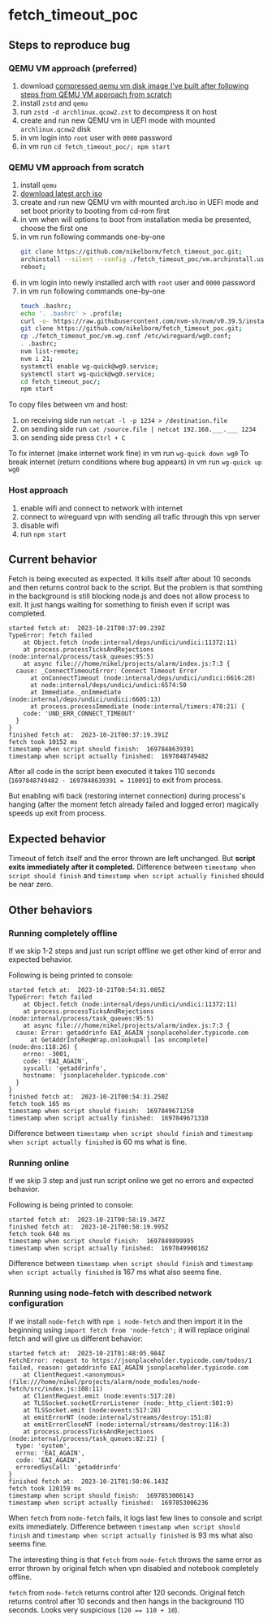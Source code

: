 # fetch_timeout_poc

## Steps to reproduce bug

### QEMU VM approach (preferred)

1. download [compressed qemu vm disk image I've built after following steps from QEMU VM approach from scratch](https://mega.nz/file/rKBAyRIB#LOBRCBkbilBIiGbu_bkGFxERaK1hP-Wsch0f2SdSfiI)
2. install `zstd` and `qemu`
3. run `zstd -d archlinux.qcow2.zst` to decompress it on host
4. create and run new QEMU vm in UEFI mode with mounted `archlinux.qcow2` disk
5. in vm login into `root` user with `0000` password
6. in vm run `cd fetch_timeout_poc/; npm start`

### QEMU VM approach from scratch

1. install `qemu`
2. [download latest arch iso](https://archlinux.org/download/)
3. create and run new QEMU vm with mounted arch.iso in UEFI mode and set boot priority to booting from cd-rom first
4. in vm when will options to boot from installation media be presented, choose the first one
5. in vm run following commands one-by-one
   ```bash
   git clone https://github.com/nikelborm/fetch_timeout_poc.git;
   archinstall --silent --config ./fetch_timeout_poc/vm.archinstall.user_configuration.json --creds ./fetch_timeout_poc/vm.archinstall.user_credentials.json;
   reboot;
   ```
6. in vm login into newly installed arch with `root` user and `0000` password
7. in vm run following commands one-by-one
   ```bash
   touch .bashrc;
   echo '. .bashrc' > .profile;
   curl -o- https://raw.githubusercontent.com/nvm-sh/nvm/v0.39.5/install.sh | bash;
   git clone https://github.com/nikelborm/fetch_timeout_poc.git;
   cp ./fetch_timeout_poc/vm.wg.conf /etc/wireguard/wg0.conf;
   . .bashrc;
   nvm list-remote;
   nvm i 21;
   systemctl enable wg-quick@wg0.service;
   systemctl start wg-quick@wg0.service;
   cd fetch_timeout_poc/;
   npm start
   ```

To copy files between vm and host:
1. on receiving side run `netcat -l -p 1234 > /destination.file`
2. on sending side run `cat /source.file | netcat 192.168.___.___ 1234`
3. on sending side press `Ctrl + C`

To fix internet (make internet work fine) in vm run `wg-quick down wg0`
To break internet (return conditions where bug appears) in vm run `wg-quick up wg0`

### Host approach

1. enable wifi and connect to network with internet
2. connect to wireguard vpn with sending all trafic through this vpn server
3. disable wifi
4. run `npm start`

## Current behavior

Fetch is being executed as expected. It kills itself after about 10 seconds and then returns control back to the script.
But the problem is that somthing in the background is still blocking node.js and does not allow process to exit. It just hangs waiting for something to finish even if script was completed.

```plaintext
started fetch at:  2023-10-21T00:37:09.239Z
TypeError: fetch failed
    at Object.fetch (node:internal/deps/undici/undici:11372:11)
    at process.processTicksAndRejections (node:internal/process/task_queues:95:5)
    at async file:///home/nikel/projects/alarm/index.js:7:3 {
  cause: _ConnectTimeoutError: Connect Timeout Error
      at onConnectTimeout (node:internal/deps/undici/undici:6616:28)
      at node:internal/deps/undici/undici:6574:50
      at Immediate._onImmediate (node:internal/deps/undici/undici:6605:13)
      at process.processImmediate (node:internal/timers:478:21) {
    code: 'UND_ERR_CONNECT_TIMEOUT'
  }
}
finished fetch at:  2023-10-21T00:37:19.391Z
fetch took 10152 ms
timestamp when script should finish:  1697848639391
timestamp when script actually finished:  1697848749482
```

After all code in the script been executed it takes 110 seconds (`1697848749482 - 1697848639391 = 110091`) to exit from process.

But enabling wifi back (restoring internet connection) during process's hanging (after the moment fetch already failed and logged error) magically speeds up exit from process.

## Expected behavior

Timeout of fetch itself and the error thrown are left unchanged. But **script exits immediately after it completed.** Difference between `timestamp when script should finish` and `timestamp when script actually finished` should be near zero.

## Other behaviors

### Running completely offline

If we skip 1-2 steps and just run script offline we get other kind of error and expected behavior.

Following is being printed to console:

```plaintext
started fetch at:  2023-10-21T00:54:31.085Z
TypeError: fetch failed
    at Object.fetch (node:internal/deps/undici/undici:11372:11)
    at process.processTicksAndRejections (node:internal/process/task_queues:95:5)
    at async file:///home/nikel/projects/alarm/index.js:7:3 {
  cause: Error: getaddrinfo EAI_AGAIN jsonplaceholder.typicode.com
      at GetAddrInfoReqWrap.onlookupall [as oncomplete] (node:dns:118:26) {
    errno: -3001,
    code: 'EAI_AGAIN',
    syscall: 'getaddrinfo',
    hostname: 'jsonplaceholder.typicode.com'
  }
}
finished fetch at:  2023-10-21T00:54:31.250Z
fetch took 165 ms
timestamp when script should finish:  1697849671250
timestamp when script actually finished:  1697849671310
```

Difference between `timestamp when script should finish` and `timestamp when script actually finished` is 60 ms what is fine.

### Running online

If we skip 3 step and just run script online we get no errors and expected behavior.

Following is being printed to console:

```plaintext
started fetch at:  2023-10-21T00:58:19.347Z
finished fetch at:  2023-10-21T00:58:19.995Z
fetch took 648 ms
timestamp when script should finish:  1697849899995
timestamp when script actually finished:  1697849900162
```

Difference between `timestamp when script should finish` and `timestamp when script actually finished` is 167 ms what also seems fine.

### Running using node-fetch with described network configuration

If we install `node-fetch` with `npm i node-fetch` and then import it in the beginning using `import fetch from 'node-fetch';` it will replace original fetch and will give us different behavior:

```plaintext
started fetch at:  2023-10-21T01:48:05.984Z
FetchError: request to https://jsonplaceholder.typicode.com/todos/1 failed, reason: getaddrinfo EAI_AGAIN jsonplaceholder.typicode.com
    at ClientRequest.<anonymous> (file:///home/nikel/projects/alarm/node_modules/node-fetch/src/index.js:108:11)
    at ClientRequest.emit (node:events:517:28)
    at TLSSocket.socketErrorListener (node:_http_client:501:9)
    at TLSSocket.emit (node:events:517:28)
    at emitErrorNT (node:internal/streams/destroy:151:8)
    at emitErrorCloseNT (node:internal/streams/destroy:116:3)
    at process.processTicksAndRejections (node:internal/process/task_queues:82:21) {
  type: 'system',
  errno: 'EAI_AGAIN',
  code: 'EAI_AGAIN',
  erroredSysCall: 'getaddrinfo'
}
finished fetch at:  2023-10-21T01:50:06.143Z
fetch took 120159 ms
timestamp when script should finish:  1697853006143
timestamp when script actually finished:  1697853006236
```

When `fetch` from `node-fetch` fails, it logs last few lines to console and script exits immediately. Difference between `timestamp when script should finish` and `timestamp when script actually finished` is 93 ms what also seems fine.

The interesting thing is that `fetch` from `node-fetch` throws the same error as error thrown by original fetch when vpn disabled and notebook completely offline.

`fetch` from `node-fetch` returns control after 120 seconds. Original fetch returns control after 10 seconds and then hangs in the background 110 seconds. Looks very suspicious (`120 == 110 + 10`).
